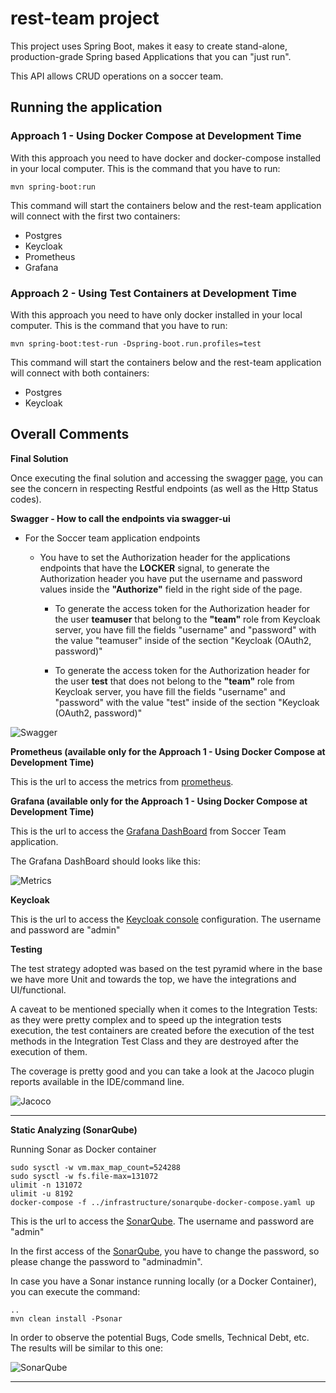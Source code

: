 # rest-team project

This project uses Spring Boot, makes it easy to create stand-alone, production-grade Spring based Applications that you can "just run".

This API allows CRUD operations on a soccer team.

## Running the application
### Approach 1 - Using Docker Compose at Development Time

With this approach you need to have docker and
docker-compose installed in your local computer. This is the command
that you have to run:

```shell script
mvn spring-boot:run
```

This command will start the containers below and the rest-team application will connect with the first two containers:
-  Postgres
-  Keycloak
-  Prometheus
-  Grafana

### Approach 2 - Using Test Containers at Development Time

With this approach you need to have only docker installed in your local computer. This is the command that you have to run:

```shell script
mvn spring-boot:test-run -Dspring-boot.run.profiles=test
```

This command will start the containers below and the rest-team application will connect with both containers:
-  Postgres
-  Keycloak

## Overall Comments

**Final Solution**

Once executing the final solution and accessing the swagger
[page](http://localhost:8081/rest-team/swagger-ui/index.html?configUrl=/rest-team/v3/api-docs/swagger-config#/), you can see the
concern in respecting Restful endpoints (as well as the Http Status
codes).

**Swagger - How to call the endpoints via swagger-ui**
- For the Soccer team application endpoints
    - You have to set the Authorization header for the applications endpoints that have the **LOCKER** signal, to generate the Authorization header you have put the username and password values inside the **"Authorize"** field in the right side of the page.

      - To generate the access token for the Authorization header for the user **teamuser** that belong to the **"team"** role from Keycloak server, you have fill the fields "username" and "password" with the value "teamuser" inside of the section "Keycloak (OAuth2, password)"

      - To generate the access token for the Authorization header for the user **test** that does not belong to the **"team"** role from Keycloak server, you have fill the fields "username" and "password" with the value "test" inside of the section "Keycloak (OAuth2, password)"


 ![Swagger](https://i.ibb.co/p0s5Kpb/swagger.png "Swagger Endpoints")


**Prometheus (available only for the Approach 1 - Using Docker Compose at Development Time)**

This is the url to access the metrics from [prometheus](http://localhost:9090/graph).

**Grafana (available only for the Approach 1 - Using Docker Compose at Development Time)**

This is the url to access the [Grafana DashBoard](http://localhost:3000) from Soccer Team application.

The Grafana DashBoard should looks like this:

![Metrics](https://i.ibb.co/tHjstNG/metric.png
"Metrics")

**Keycloak**

This is the url to access the [Keycloak console](http://localhost:8082/auth/) configuration.
The username and password are "admin"

**Testing**

The test strategy adopted was based on the test pyramid where in the base
we have more Unit and towards the top, we have the integrations and
UI/functional.

A caveat to be mentioned specially when it comes to the Integration
Tests: as they were pretty complex and to speed up the integration tests execution,
the test containers are created before the execution of the test methods in the Integration Test Class and they are
destroyed after the execution of them.

The coverage is pretty good and you can take a look at the Jacoco plugin
reports available in the IDE/command line.

![Jacoco](https://i.ibb.co/SJ6stfb/jacoco.png
"Jacoco Execution")

---

**Static Analyzing (SonarQube)**

Running Sonar as Docker container
```shell script
sudo sysctl -w vm.max_map_count=524288
sudo sysctl -w fs.file-max=131072
ulimit -n 131072
ulimit -u 8192
docker-compose -f ../infrastructure/sonarqube-docker-compose.yaml up
```
This is the url to access the [SonarQube](http://localhost:9000/projects?sort=-analysis_date).
The username and password are "admin"

In the first access of the [SonarQube](http://localhost:9000/projects?sort=-analysis_date), you have to change the password, so please 
change the password to "adminadmin".

In case you have a Sonar instance running locally (or a Docker
Container), you can execute the command:
```shell script
..
mvn clean install -Psonar
```
In order to observe the potential Bugs, Code smells,
Technical Debt, etc. The results will be similar to this one:

![SonarQube](https://i.ibb.co/L1CfkDw/sonarqube.png
"Sonar Execution")

---




